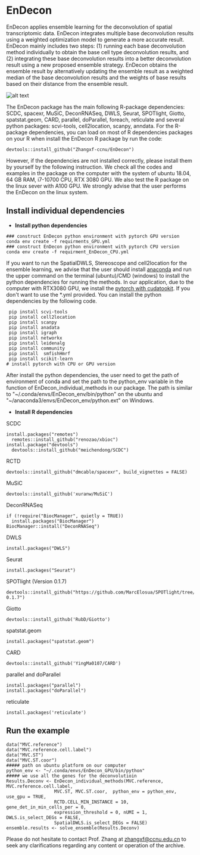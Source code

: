 # EnDecon
EnDecon applies ensemble learning for the deconvolution of spatial
transcriptomic data. EnDecon integrates multiple base deconvolution results using a weighted
optimization model to generate a more accurate result. EnDecon mainly
includes two steps: (1) running each base deconvolution method
individually to obtain the base cell type deconvolution results, and (2)
integrating these base deconvolution results into a better deconvolution
result using a new proposed ensemble strategy. EnDecon obtains the
ensemble result by alternatively updating the ensemble result as a
weighted median of the base deconvolution results and the weights of
base results based on their distance from the ensemble result. 

![alt
text](https://github.com/keyalone/EnDecon/blob/main/docs/Figure1.png?raw=true)

The EnDecon package has the main following R-package dependencies: SCDC,
spacexr, MuSiC, DeconRNASeq, DWLS, Seurat, SPOTlight, Giotto,
spatstat.geom, CARD, parallel, doParallel, foreach, reticulate and
several python packages: scvi-tools, cell2location, scanpy, anndata. For
the R-package dependencies, you can load on most of R dependencies
packages on your R when install the EnDecon R package by run the code:
```buildoutcfg  
devtools::install_github("Zhangxf-ccnu/EnDecon")
```
However, if the dependencies are not installed correctly, please install them by
yourself by the following instruction. We check all the codes and
examples in the package on the computer with the system of ubuntu 18.04,
64 GB RAM, i7-10700 CPU, RTX 3080 GPU. We also test the R package on the
linux sever with A100 GPU. We strongly advise that the user performs the EnDecon on the linux system.

## Install individual dependencies

-   **Install python dependencies**

``` buildoutcfg
### construct EnDecon python environment with pytorch GPU version 
conda env create -f requirments_GPU.yml
### construct EnDecon python environment with pytorch CPU version
conda env create -f requirment_EnDecon_CPU.yml
```

If you want to run the SpatialDWLS, Stereoscope and cell2location
for the ensemble learning, we advise that the user should install
[anaconda](https://www.anaconda.com/) and run the upper command on the
terminal (ubuntu)/CMD (windows) to install the python dependencies for
running the methods. In our application, due to the computer with
RTX3080 GPU, we install the [pytorch with
cudatookit](https://pytorch.org/). If you don't want to use the \*.yml
provided. You can install the python dependencies by the following code.

``` buildoutcfg
 pip install scvi-tools
 pip install cell2location
 pip install scanpy
 pip install anadata
 pip install igraph
 pip install networkx
 pip install leidenalg
 pip install community
 pip install  smfishHmrf
 pip install scikit-learn
# install pytorch with CPU or GPU version
```

After install the python dependencies, the user need to get the path of
environment of conda and set the path to the python_env variable in the
function of EnDecon_individual_methods in our package. The path is
similar to "\~/.conda/envs/EnDecon_env/bin/python" on the ubuntu and
"\~/anaconda3/envs/EnDecon_env/python.ext" on Windows. 

- **Install R dependencies** 

SCDC
``` buildoutcfg
install.packages("remotes")
  remotes::install_github("renozao/xbioc")
install.package("devtools")
  devtools::install_github("meichendong/SCDC")
```
RCTD
``` buildoutcfg
devtools::install_github("dmcable/spacexr", build_vignettes = FALSE)
```
MuSiC
``` buildoutcfg
devtools::install_github('xuranw/MuSiC')
```
DeconRNASeq
``` buildoutcfg
if (!require("BiocManager", quietly = TRUE))
  install.packages("BiocManager")
BiocManager::install("DeconRNASeq")
```
DWLS
``` buildoutcfg
install.packages("DWLS")
```
Seurat
``` buildoutcfg
install.packages("Seurat")
```
SPOTlight (Version 0.1.7)
``` buildoutcfg
devtools::install_github("https://github.com/MarcElosua/SPOTlight/tree/spotlight-0.1.7")
```
Giotto
``` buildoutcfg
devtools::install_github('RubD/Giotto')
```
spatstat.geom
``` buildoutcfg
install.packages("spatstat.geom")
```
CARD 
``` buildoutcfg 
devtools::install_github('YingMa0107/CARD') 
``` 
parallel and doParallel
``` buildoutcfg 
install.packages("parallel")
install.packages("doParallel")
```  
reticulate
``` buildoutcfg
install.packages('reticulate')
```

## Run the example

``` buildoutcfg
data("MVC.reference")
data("MVC.reference.cell.label")
data("MVC.ST")
data("MVC.ST.coor")
##### path on ubuntu platform on our computer
python_env <- "~/.conda/envs/EnDecon_GPU/bin/python"
##### we use all the genes for the deconvolutioin
Results.Deconv <- EnDecon_individual_methods(MVC.reference, MVC.reference.cell.label,
                  MVC.ST, MVC.ST.coor,  python_env = python_env, use_gpu = TRUE,
                  RCTD.CELL_MIN_INSTANCE = 10, gene_det_in_min_cells_per = 0,
                  expression_threshold = 0, nUMI = 1, DWLS.is_select_DEGs = FALSE,
                  SpatialDWLS.is_select_DEGs = FALSE)
ensemble.results <- solve_ensemble(Results.Deconv)
```

Please do not hesitate to contact Prof. Zhang at zhangxf@ccnu.edu.cn
to seek any clarifications regarding any content or operation of the
archive.
